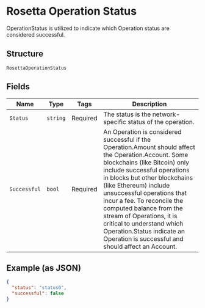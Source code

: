 # Rosetta Operation Status

OperationStatus is utilized to indicate which Operation status are considered successful.

## Structure

`RosettaOperationStatus`

## Fields

| Name         | Type     | Tags     | Description                                                                                                                                                                                                                                                                                                                                                                                                                                                    |
| ------------ | -------- | -------- | -------------------------------------------------------------------------------------------------------------------------------------------------------------------------------------------------------------------------------------------------------------------------------------------------------------------------------------------------------------------------------------------------------------------------------------------------------------- |
| `Status`     | `string` | Required | The status is the network-specific status of the operation.                                                                                                                                                                                                                                                                                                                                                                                                    |
| `Successful` | `bool`   | Required | An Operation is considered successful if the Operation.Amount should affect the Operation.Account. Some blockchains (like Bitcoin) only include successful operations in blocks but other blockchains (like Ethereum) include unsuccessful operations that incur a fee. To reconcile the computed balance from the stream of Operations, it is critical to understand which Operation.Status indicate an Operation is successful and should affect an Account. |

## Example (as JSON)

```json
{
  "status": "status0",
  "successful": false
}
```
